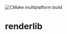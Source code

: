 ![CMake multiplatform build](https://github.com/anunknowperson/renderlib/actions/workflows/cmake-multi-platform.yml/badge.svg)

# renderlib
